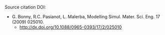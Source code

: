 Source citation DOI:

* G. Bonny, R.C. Pasianot, L. Malerba, Modelling Simul. Mater. Sci. Eng. 17 (2009) 025010.
    - http://dx.doi.org/10.1088/0965-0393/17/2/025010
